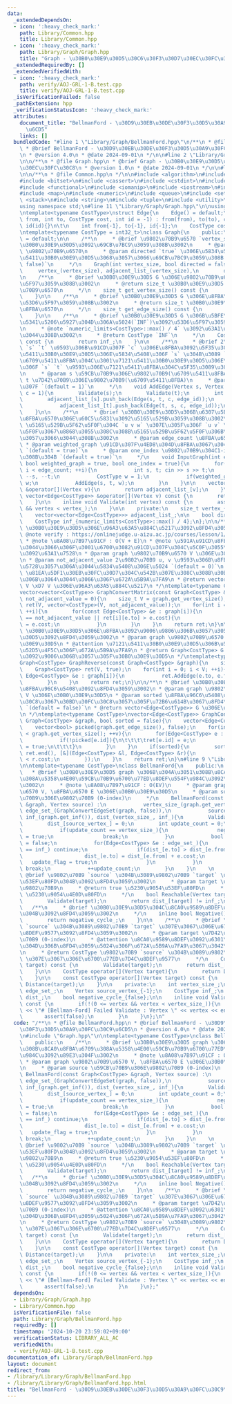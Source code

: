 ```yaml
---
data:
  _extendedDependsOn:
  - icon: ':heavy_check_mark:'
    path: Library/Common.hpp
    title: Library/Common.hpp
  - icon: ':heavy_check_mark:'
    path: Library/Graph/Graph.hpp
    title: "Graph - \u30B0\u30E9\u30D5\u30C6\u30F3\u30D7\u30EC\u30FC\u30C8"
  _extendedRequiredBy: []
  _extendedVerifiedWith:
  - icon: ':heavy_check_mark:'
    path: verify/AOJ-GRL-1-B.test.cpp
    title: verify/AOJ-GRL-1-B.test.cpp
  _isVerificationFailed: false
  _pathExtension: hpp
  _verificationStatusIcon: ':heavy_check_mark:'
  attributes:
    document_title: "BellmanFord - \u30D9\u30EB\u30DE\u30F3\u30D5\u30A9\u30FC\u30C9\
      \u6CD5"
    links: []
  bundledCode: "#line 1 \"Library/Graph/BellmanFord.hpp\"\n/**\n * @file BellmanFord.hpp\n\
    \ * @brief BellmanFord - \u30D9\u30EB\u30DE\u30F3\u30D5\u30A9\u30FC\u30C9\u6CD5\
    \n * @version 4.0\n * @date 2024-09-01\n */\n\n#line 2 \"Library/Graph/Graph.hpp\"\
    \n\n/**\n * @file Graph.hpp\n * @brief Graph - \u30B0\u30E9\u30D5\u30C6\u30F3\u30D7\
    \u30EC\u30FC\u30C8\n * @version 1.0\n * @date 2024-09-01\n */\n\n#line 2 \"Library/Common.hpp\"\
    \n\n/**\n * @file Common.hpp\n */\n\n#include <algorithm>\n#include <array>\n\
    #include <bitset>\n#include <cassert>\n#include <cstdint>\n#include <deque>\n\
    #include <functional>\n#include <iomanip>\n#include <iostream>\n#include <limits>\n\
    #include <map>\n#include <numeric>\n#include <queue>\n#include <set>\n#include\
    \ <stack>\n#include <string>\n#include <tuple>\n#include <utility>\n#include <vector>\n\
    using namespace std;\n#line 11 \"Library/Graph/Graph.hpp\"\n\nusing Vertex = int;\n\
    \ntemplate<typename CostType>\nstruct Edge{\n    Edge() = default;\n    Edge(int\
    \ from, int to, CostType cost, int id = -1) : from(from), to(to), cost(cost),\
    \ id(id){}\n\t\n    int from{-1}, to{-1}, id{-1};\n    CostType cost{1};\n};\n\
    \ntemplate<typename CostType = int32_t>\nclass Graph{\n    public:\n    Graph()\
    \ = default;\n\n    /**\n     * @brief \u9802\u70B9\u6570 `vertex_size` \u306E\
    \u30B0\u30E9\u30D5\u3092\u69CB\u7BC9\u3059\u308B\u3002\n     * @param vertex_size\
    \ \u9802\u70B9\u6570\n     * @param directed `true` \u306E\u5834\u5408\u3001\u6709\
    \u5411\u30B0\u30E9\u30D5\u3068\u3057\u3066\u69CB\u7BC9\u3059\u308B `(default =\
    \ false)`\n     */\n    Graph(int vertex_size, bool directed = false) : \n   \
    \     vertex_(vertex_size), adjacent_list_(vertex_size),\n        directed_flag_(directed){}\n\
    \n    /**\n     * @brief \u30B0\u30E9\u30D5 G \u306E\u9802\u70B9\u6570\u3092\u53D6\
    \u5F97\u3059\u308B\u3002\n     * @return size_t \u30B0\u30E9\u30D5 G \u306E\u9802\
    \u70B9\u6570\n     */\n    size_t get_vertex_size() const {\n        return vertex_;\n\
    \    }\n\n    /**\n     * @brief \u30B0\u30E9\u30D5 G \u306E\u8FBA\u6570\u3092\
    \u53D6\u5F97\u3059\u308B\u3002\n     * @return size_t \u30B0\u30E9\u30D5 G \u306E\
    \u8FBA\u6570\n     */\n    size_t get_edge_size() const {\n        return edge_;\n\
    \    }\n\n    /**\n     * @brief \u30B0\u30E9\u30D5 G \u306B\u5BFE\u3059\u308B\
    \u5341\u5206\u5927\u304D\u306A\u5024(`INF`)\u3092\u53D6\u5F97\u3059\u308B\u3002\
    \n     * @note `numeric_limits<CostType>::max() / 4` \u3092\u63A1\u7528\u3057\u3066\
    \u3044\u308B\u3002\n     * @return CostType `INF`\n     */\n    CostType get_inf()\
    \ const {\n        return inf_;\n    }\n\n    /**\n     * @brief 2\u9802\u70B9\
    \ `s` `t` \u9593\u306B\u91CD\u307F `c` \u306E\u8FBA\u3092\u5F35\u308B\u3002\u6709\
    \u5411\u30B0\u30E9\u30D5\u306E\u5834\u5408\u306F `s` \u304B\u3089 `t` \u3078\u306E\
    \u6709\u5411\u8FBA\u304C\u3001\u7121\u5411\u30B0\u30E9\u30D5\u306E\u5834\u5408\
    \u306F `s` `t` \u9593\u306E\u7121\u5411\u8FBA\u304C\u5F35\u3089\u308C\u308B\u3002\
    \n     * @param s \u59CB\u70B9\u306E\u9802\u70B9(\u6709\u5411\u8FBA)\n     * @param\
    \ t \u7D42\u70B9\u306E\u9802\u70B9(\u6709\u5411\u8FBA)\n     * @param c \u91CD\
    \u307F `(default = 1)`\n     */\n    void AddEdge(Vertex s, Vertex t, CostType\
    \ c = 1){\n        Validate(s);\n        Validate(t);\n        int edge_id = edge_++;\n\
    \        adjacent_list_[s].push_back(Edge(s, t, c, edge_id));\n        if(!directed_flag_){\n\
    \            adjacent_list_[t].push_back(Edge(t, s, c, edge_id));\n        }\n\
    \    }\n\n    /**\n     * @brief \u30B0\u30E9\u30D5\u306B\u6307\u5B9A\u3057\u305F\
    \u8FBA\u6570\u306E\u60C5\u5831\u3092\u5165\u529B\u3059\u308B\u3002\n     * @note\
    \ \u5165\u529B\u5F62\u5F0F\u304C `u v w` \u307E\u305F\u306F `u v` \u306E\u5F62\
    \u5F0F\u3067\u8868\u3055\u308C\u308B\u5165\u529B\u5F62\u5F0F\u306B\u5BFE\u5FDC\
    \u3057\u3066\u3044\u308B\u3002\n     * @param edge_count \u8FBA\u6570 E\n    \
    \ * @param weighted_graph \u91CD\u307F\u4ED8\u304D\u8FBA\u3067\u3042\u308B\u304B\
    \ `(default = true)`\n     * @param one_index \u9802\u70B9\u304C1-index\u3067\u3042\
    \u308B\u304B `(default = true)`\n     */\n    void InputGraph(int edge_count,\
    \ bool weighted_graph = true, bool one_index = true){\n        for(int i = 0;\
    \ i < edge_count; ++i){\n            int s, t; cin >> s >> t;\n            if(one_index)\
    \ --s, --t;\n            CostType w = 1;\n            if(weighted_graph) cin >>\
    \ w;\n            AddEdge(s, t, w);\n        }\n    }\n\n    vector<Edge<CostType>>\
    \ &operator[](Vertex v){\n        return adjacent_list_[v];\n    }\n\n    const\
    \ vector<Edge<CostType>> &operator[](Vertex v) const {\n        return adjacent_list_[v];\n\
    \    }\n\n    inline void Validate(int vertex) const {\n        assert(0 <= vertex\
    \ && vertex < vertex_);\n    }\n\n    private:\n    size_t vertex_{0}, edge_{0};\n\
    \    vector<vector<Edge<CostType>>> adjacent_list_;\n\n    bool directed_flag_;\n\
    \    CostType inf_{numeric_limits<CostType>::max() / 4};\n};\n\n/**\n * @brief\
    \ \u30B0\u30E9\u30D5\u306E\u96A3\u63A5\u884C\u5217\u3092\u8FD4\u3059\u3002\n *\
    \ @note verify : https://onlinejudge.u-aizu.ac.jp/courses/lesson/1/ALDS1/11/ALDS1_11_A\n\
    \ * @note \u8A08\u7B97\u91CF : O(V + E)\n * @note \u591A\u91CD\u8FBA\u306B\u3064\
    \u3044\u3066\u306F\u3001\u6700\u3082\u91CD\u307F\u304C\u5C0F\u3055\u3044\u8FBA\
    \u3092\u63A1\u7528\n * @param graph \u9802\u70B9\u6570 V \u306E\u30B0\u30E9\u30D5\
    \n * @param not_adjacent_value 2\u9802\u70B9 u, v \u9593\u306B\u8FBA\u304C\u5B58\
    \u5728\u3057\u306A\u3044\u5834\u5408\u306E\u5024 `(default = 0)`\n * @attention\
    \ \u81EA\u5DF1\u30EB\u30FC\u30D7\u304C\u542B\u307E\u308C\u308B\u30B0\u30E9\u30D5\
    \u306B\u3064\u3044\u3066\u306F\u672A\u5B9A\u7FA9\n * @return vector<vector<CostType>>\
    \ V \xD7 V \u306E\u96A3\u63A5\u884C\u5217\n */\ntemplate<typename CostType>\n\
    vector<vector<CostType>> GraphConvertMatrix(const Graph<CostType> &graph, CostType\
    \ not_adjacent_value = 0){\n    size_t V = graph.get_vertex_size();\n    vector<vector<CostType>>\
    \ ret(V, vector<CostType>(V, not_adjacent_value));\n    for(int i = 0; i < V;\
    \ ++i){\n        for(const Edge<CostType> &e : graph[i]){\n            if(ret[i][e.to]\
    \ == not_adjacent_value || ret[i][e.to] > e.cost){\n                ret[i][e.to]\
    \ = e.cost;\n            }\n        }\n    }\n    return ret;\n}\n\n/**\n * @brief\
    \ \u30B0\u30E9\u30D5\u306E\u8FBA\u3092\u9006\u9806\u306B\u3057\u305F\u30B0\u30E9\
    \u30D5\u3092\u8FD4\u3059\u3002\n * @param graph \u9802\u70B9\u6570 V \u306E\u30B0\
    \u30E9\u30D5\n * @attention \u7121\u5411\u30B0\u30E9\u30D5\u306B\u5BFE\u3059\u308B\
    \u52D5\u4F5C\u306F\u672A\u5B9A\u7FA9\n * @return Graph<CostType> G \u306E\u8FBA\
    \u3092\u9006\u306B\u3057\u305F\u30B0\u30E9\u30D5\n */\ntemplate<typename CostType>\n\
    Graph<CostType> GraphReverse(const Graph<CostType> &graph){\n    size_t V = graph.get_vertex_size();\n\
    \    Graph<CostType> ret(V, true);\n    for(int i = 0; i < V; ++i){\n        for(const\
    \ Edge<CostType> &e : graph[i]){\n            ret.AddEdge(e.to, e.from, e.cost);\n\
    \        }\n    }\n    return ret;\n}\n\n/**\n * @brief \u30B0\u30E9\u30D5\u306E\
    \u8FBA\u96C6\u5408\u3092\u8FD4\u3059\u3002\n * @param graph \u9802\u70B9\u6570\
    \ V \u306E\u30B0\u30E9\u30D5\n * @param sorted \u8FBA\u96C6\u5408\u3092\u30B3\u30B9\
    \u30C8\u3067\u30BD\u30FC\u30C8\u3057\u305F\u72B6\u614B\u3067\u8FD4\u3059\u304B\
    \ `(default = false)`\n * @return vector<Edge<CostType>> G \u306E\u8FBA\u96C6\u5408\
    \n */\ntemplate<typename CostType>\nvector<Edge<CostType>> GraphConvertEdgeSet(const\
    \ Graph<CostType> &graph, bool sorted = false){\n    vector<Edge<CostType>> ret(graph.get_edge_size());\n\
    \    vector<bool> picked(graph.get_edge_size(), false);\n    for(int v = 0; v\
    \ < graph.get_vertex_size(); ++v){\n        for(Edge<CostType> e : graph[v]){\n\
    \            if(!picked[e.id]){\n\t\t\t\tret[e.id] = e;\n            \tpicked[e.id]\
    \ = true;\n\t\t\t}\n        }\n    }\n    if(sorted){\n        sort(ret.begin(),\
    \ ret.end(), [&](Edge<CostType> &l, Edge<CostType> &r){\n            return l.cost\
    \ < r.cost;\n        });\n    }\n    return ret;\n}\n#line 9 \"Library/Graph/BellmanFord.hpp\"\
    \n\ntemplate<typename CostType>\nclass BellmanFord{\n    public:\n    /**\n  \
    \   * @brief \u30B0\u30E9\u30D5 graph \u306B\u304A\u3051\u308B\u8CA0\u8FBA\u6709\
    \u308A\u5358\u4E00\u59CB\u70B9\u6700\u77ED\u8DEF\u554F\u984C\u3092\u89E3\u304F\
    \u3002\n     * @note \u8A08\u7B97\u91CF : O(EV)\n     * @param graph \u9802\u70B9\
    \u6570 V, \u8FBA\u6570 E \u306E\u30B0\u30E9\u30D5\n     * @param source \u59CB\
    \u70B9\u306E\u9802\u70B9 (0-index)\n     */\n    BellmanFord(const Graph<CostType>\
    \ &graph, Vertex source) :\n            vertex_size_(graph.get_vertex_size()),\
    \ edge_set_(GraphConvertEdgeSet(graph, false)),\n            source_vertex_(source),\
    \ inf_(graph.get_inf()), dist_(vertex_size_, inf_){\n        Validate(source_vertex_);\n\
    \        dist_[source_vertex_] = 0;\n        int update_count = 0;\n        while(1){\n\
    \            if(update_count == vertex_size_){\n                negative_cycle_\
    \ = true;\n                break;\n            }\n            bool update_flag\
    \ = false;\n            for(Edge<CostType> &e : edge_set_){\n                if(dist_[e.from]\
    \ == inf_) continue;\n                if(dist_[e.to] > dist_[e.from] + e.cost){\n\
    \                    dist_[e.to] = dist_[e.from] + e.cost;\n                 \
    \   update_flag = true;\n                }\n            }\n            if(!update_flag)\
    \ break;\n            ++update_count;\n        }\n    }\n    \n    /**\n     *\
    \ @brief \u9802\u70B9 `source` \u304B\u3089\u9802\u70B9 `target` \u306B\u5230\u9054\
    \u53EF\u80FD\u304B\u3092\u8FD4\u3059\u3002\n     * @param target \u7D42\u70B9\u306E\
    \u9802\u70B9\n     * @return true \u5230\u9054\u53EF\u80FD\n     * @return false\
    \ \u5230\u9054\u4E0D\u80FD\n     */\n    bool Reachable(Vertex target) const {\n\
    \        Validate(target);\n        return dist_[target] != inf_;\n    }\n\n \
    \   /**\n     * @brief \u30B0\u30E9\u30D5\u304C\u8CA0\u9589\u8DEF\u3092\u6301\u3064\
    \u304B\u3092\u8FD4\u3059\u3002\n     */\n    inline bool Negative() const {\n\
    \        return negative_cycle_;\n    }\n\n    /**\n     * @brief \u9802\u70B9\
    \ `source` \u304B\u3089\u9802\u70B9 `target` \u307E\u3067\u306E\u6700\u77ED\u7D4C\
    \u8DEF\u9577\u3092\u8FD4\u3059\u3002\n     * @param target \u7D42\u70B9\u306E\u9802\
    \u70B9 (0-index)\n     * @attention \u8CA0\u9589\u8DEF\u3092\u6301\u3064\u3068\
    \u304D\u306B\u8FD4\u3059\u5024\u306F\u672A\u5B9A\u7FA9\u3067\u3042\u308B\u3002\
    \n     * @return CostType \u9802\u70B9 `source` \u304B\u3089\u9802\u70B9 `target`\
    \ \u307E\u3067\u306E\u6700\u77ED\u7D4C\u8DEF\u9577\n     */\n    CostType Distance(Vertex\
    \ target) const {\n        Validate(target);\n        return dist_[target];\n\
    \    }\n\n    CostType operator[](Vertex target){\n        return Distance(target);\n\
    \    }\n\n    const CostType operator[](Vertex target) const {\n        return\
    \ Distance(target);\n    }\n\n    private:\n    int vertex_size_;\n    vector<Edge<CostType>>\
    \ edge_set_;\n    Vertex source_vertex_{-1};\n    CostType inf_;\n    vector<CostType>\
    \ dist_;\n    bool negative_cycle_{false};\n\n    inline void Validate(int vertex)\
    \ const {\n        if(!(0 <= vertex && vertex < vertex_size_)){\n            cerr\
    \ << \"# [Bellman-Ford] Failed Validate : Vertex \" << vertex << endl;\n     \
    \       assert(false);\n        }\n    }\n};\n"
  code: "/**\n * @file BellmanFord.hpp\n * @brief BellmanFord - \u30D9\u30EB\u30DE\
    \u30F3\u30D5\u30A9\u30FC\u30C9\u6CD5\n * @version 4.0\n * @date 2024-09-01\n */\n\
    \n#include \"Graph.hpp\"\n\ntemplate<typename CostType>\nclass BellmanFord{\n\
    \    public:\n    /**\n     * @brief \u30B0\u30E9\u30D5 graph \u306B\u304A\u3051\
    \u308B\u8CA0\u8FBA\u6709\u308A\u5358\u4E00\u59CB\u70B9\u6700\u77ED\u8DEF\u554F\
    \u984C\u3092\u89E3\u304F\u3002\n     * @note \u8A08\u7B97\u91CF : O(EV)\n    \
    \ * @param graph \u9802\u70B9\u6570 V, \u8FBA\u6570 E \u306E\u30B0\u30E9\u30D5\
    \n     * @param source \u59CB\u70B9\u306E\u9802\u70B9 (0-index)\n     */\n   \
    \ BellmanFord(const Graph<CostType> &graph, Vertex source) :\n            vertex_size_(graph.get_vertex_size()),\
    \ edge_set_(GraphConvertEdgeSet(graph, false)),\n            source_vertex_(source),\
    \ inf_(graph.get_inf()), dist_(vertex_size_, inf_){\n        Validate(source_vertex_);\n\
    \        dist_[source_vertex_] = 0;\n        int update_count = 0;\n        while(1){\n\
    \            if(update_count == vertex_size_){\n                negative_cycle_\
    \ = true;\n                break;\n            }\n            bool update_flag\
    \ = false;\n            for(Edge<CostType> &e : edge_set_){\n                if(dist_[e.from]\
    \ == inf_) continue;\n                if(dist_[e.to] > dist_[e.from] + e.cost){\n\
    \                    dist_[e.to] = dist_[e.from] + e.cost;\n                 \
    \   update_flag = true;\n                }\n            }\n            if(!update_flag)\
    \ break;\n            ++update_count;\n        }\n    }\n    \n    /**\n     *\
    \ @brief \u9802\u70B9 `source` \u304B\u3089\u9802\u70B9 `target` \u306B\u5230\u9054\
    \u53EF\u80FD\u304B\u3092\u8FD4\u3059\u3002\n     * @param target \u7D42\u70B9\u306E\
    \u9802\u70B9\n     * @return true \u5230\u9054\u53EF\u80FD\n     * @return false\
    \ \u5230\u9054\u4E0D\u80FD\n     */\n    bool Reachable(Vertex target) const {\n\
    \        Validate(target);\n        return dist_[target] != inf_;\n    }\n\n \
    \   /**\n     * @brief \u30B0\u30E9\u30D5\u304C\u8CA0\u9589\u8DEF\u3092\u6301\u3064\
    \u304B\u3092\u8FD4\u3059\u3002\n     */\n    inline bool Negative() const {\n\
    \        return negative_cycle_;\n    }\n\n    /**\n     * @brief \u9802\u70B9\
    \ `source` \u304B\u3089\u9802\u70B9 `target` \u307E\u3067\u306E\u6700\u77ED\u7D4C\
    \u8DEF\u9577\u3092\u8FD4\u3059\u3002\n     * @param target \u7D42\u70B9\u306E\u9802\
    \u70B9 (0-index)\n     * @attention \u8CA0\u9589\u8DEF\u3092\u6301\u3064\u3068\
    \u304D\u306B\u8FD4\u3059\u5024\u306F\u672A\u5B9A\u7FA9\u3067\u3042\u308B\u3002\
    \n     * @return CostType \u9802\u70B9 `source` \u304B\u3089\u9802\u70B9 `target`\
    \ \u307E\u3067\u306E\u6700\u77ED\u7D4C\u8DEF\u9577\n     */\n    CostType Distance(Vertex\
    \ target) const {\n        Validate(target);\n        return dist_[target];\n\
    \    }\n\n    CostType operator[](Vertex target){\n        return Distance(target);\n\
    \    }\n\n    const CostType operator[](Vertex target) const {\n        return\
    \ Distance(target);\n    }\n\n    private:\n    int vertex_size_;\n    vector<Edge<CostType>>\
    \ edge_set_;\n    Vertex source_vertex_{-1};\n    CostType inf_;\n    vector<CostType>\
    \ dist_;\n    bool negative_cycle_{false};\n\n    inline void Validate(int vertex)\
    \ const {\n        if(!(0 <= vertex && vertex < vertex_size_)){\n            cerr\
    \ << \"# [Bellman-Ford] Failed Validate : Vertex \" << vertex << endl;\n     \
    \       assert(false);\n        }\n    }\n};"
  dependsOn:
  - Library/Graph/Graph.hpp
  - Library/Common.hpp
  isVerificationFile: false
  path: Library/Graph/BellmanFord.hpp
  requiredBy: []
  timestamp: '2024-10-20 23:59:02+09:00'
  verificationStatus: LIBRARY_ALL_AC
  verifiedWith:
  - verify/AOJ-GRL-1-B.test.cpp
documentation_of: Library/Graph/BellmanFord.hpp
layout: document
redirect_from:
- /library/Library/Graph/BellmanFord.hpp
- /library/Library/Graph/BellmanFord.hpp.html
title: "BellmanFord - \u30D9\u30EB\u30DE\u30F3\u30D5\u30A9\u30FC\u30C9\u6CD5"
---
```


